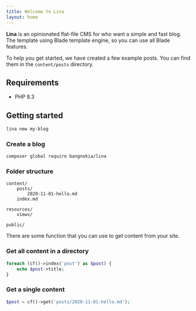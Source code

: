 ```yaml
---
title: Welcome to Lina
layout: home
---
```


**Lina** is an opinionated flat-file CMS for who want a simple and fast blog. The template using Blade template engine, so you can use all Blade features.

To help you get started, we have created a few example posts. You can find them in the `content/posts` directory.

## Requirements
- PHP 8.3

## Getting started
```bash
lina new my-blog
```

### Create a blog
```bash
composer global require bangnokia/lina
```

### Folder structure
```
content/
    posts/
        2020-11-01-hello.md
    index.md

resources/
    views/

public/
```

There are some function that you can use to get content from your site.

### Get all content in a directory
```php
foreach (cf()->index('post') as $post) {
    echo $post->title;
}
```

### Get a single content
```php
$post = cf()->get('posts/2020-11-01-hello.md');
```
